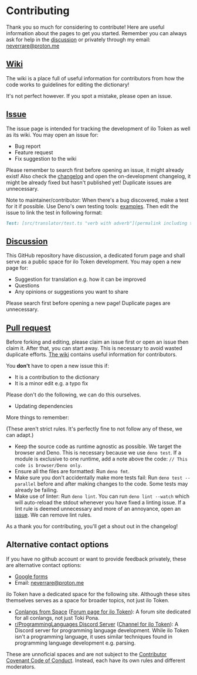 # Contributing

Thank you so much for considering to contribute! Here are useful information
about the pages to get you started. Remember you can always ask for help in the
[discussion](#Discussion) or privately through my email:
[neverrare@proton.me](mailto:neverrare@proton.me)

## [Wiki](https://github.com/ilo-token/ilo-token.github.io/wiki)

The wiki is a place full of useful information for contributors from how the
code works to guidelines for editing the dictionary!

It's not perfect however. If you spot a mistake, please open an issue.

## [Issue](https://github.com/ilo-token/ilo-token.github.io/issues)

The issue page is intended for tracking the development of ilo Token as well as
its wiki. You may open an issue for:

- Bug report
- Feature request
- Fix suggestion to the wiki

Please remember to search first before opening an issue, it might already exist!
Also check the [changelog](./CHANGELOG.md) and open the on-development
changelog, it might be already fixed but hasn't published yet! Duplicate issues
are unnecessary.

Note to maintainer/contributor: When there's a bug discovered, make a test for
it if possible. Use Deno's own testing tools:
[examples](https://github.com/ilo-token/ilo-token.github.io/blob/master/src/translator/test.ts).
Then edit the issue to link the test in following format:

```md
Test: [src/translator/test.ts "verb with adverb"](permalink including the lines)
```

## [Discussion](https://github.com/ilo-token/ilo-token.github.io/discussions)

This GitHub repository have discussion, a dedicated forum page and shall serve
as a public space for ilo Token development. You may open a new page for:

- Suggestion for translation e.g. how it can be improved
- Questions
- Any opinions or suggestions you want to share

Please search first before opening a new page! Duplicate pages are unnecessary.

## [Pull request](https://github.com/ilo-token/ilo-token.github.io/pulls)

Before forking and editing, please claim an issue first or open an issue then
claim it. After that, you can start away. This is necessary to avoid wasted
duplicate efforts.
[The wiki](https://github.com/ilo-token/ilo-token.github.io/wiki) contains
useful information for contributors.

You **don't** have to open a new issue this if:

- It is a contribution to the dictionary
- It is a minor edit e.g. a typo fix

Please don't do the following, we can do this ourselves.

- Updating dependencies

More things to remember:

(These aren't strict rules. It's perfectly fine to not follow any of these, we
can adapt.)

- Keep the source code as runtime agnostic as possible. We target the browser
  and Deno. This is necessary because we use `deno test`. If a module is
  exclusive to one runtime, add a note above the code:
  `// This code is browser/Deno only`.
- Ensure all the files are formatted: Run `deno fmt`.
- Make sure you don't accidentally make more tests fail: Run
  `deno test --parallel` before and after making changes to the code. Some tests
  may already be failing.
- Make use of linter: Run `deno lint`. You can run `deno lint --watch` which
  will auto-reload the stdout whenever you have fixed a linting issue. If a lint
  rule is deemed unnecessary and more of an annoyance, open an [issue](#issue).
  We can remove lint rules.

As a thank you for contributing, you'll get a shout out in the changelog!

## Alternative contact options

If you have no github account or want to provide feedback privately, these are
alternative contact options:

- [Google forms](https://docs.google.com/forms/d/e/1FAIpQLSfdDEMbde9mieybZdbZr8haRzNzGsg0BVkuTIzuHaATCdcrlw/viewform?usp=sf_link)
- Email: [neverrare@proton.me](mailto:neverrare@proton.me)

ilo Token have a dedicated space for the following site. Although these sites
themselves serves as a space for broader topics, not just ilo Token.

<!--
- [ma pona pi toki pona Discord Server](https://discord.gg/Byqn5z9)
  ([Thread for ilo Token](https://discord.com/channels/301377942062366741/1053538532993548320)):
  A Discord server for Toki Pona.
  -->

- [Conlangs from Space](https://conlangsfrom.space/)
  ([Forum page for ilo Token](https://conlangsfrom.space/t/ilo-token-a-wip-rule-based-toki-pona-to-english-translator/452)):
  A forum site dedicated for all conlangs, not just Toki Pona.
- [r/ProgrammingLanguages Discord Server](https://discord.gg/4Kjt3ZE)
  ([Channel for ilo Token](https://discord.com/channels/530598289813536771/1224854915214737522)):
  A Discord server for programming language development. While ilo Token isn't a
  programming language, it uses similar techniques found in programming language
  development e.g. parsing.

These are unnoficial spaces and are not subject to the
[Contributor Covenant Code of Conduct](https://github.com/ilo-token/ilo-token.github.io/blob/master/CODE_OF_CONDUCT.md).
Instead, each have its own rules and different moderators.
